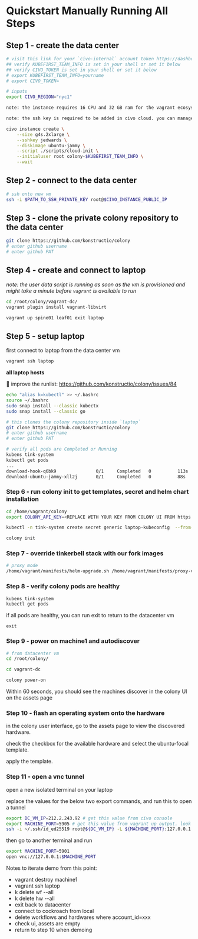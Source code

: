 # Quickstart Manually Running All Steps

## Step 1 - create the data center

```sh
# visit this link for your `civo-internal` account token https://dashboard.civo.com/security
## verify KUBEFIRST_TEAM_INFO is set in your shell or set it below
## verify CIVO_TOKEN is set in your shell or set it below
# export KUBEFIRST_TEAM_INFO=yourname
# export CIVO_TOKEN=

# inputs
export CIVO_REGION="nyc1"

note: the instance requires 16 CPU and 32 GB ram for the vagrant ecosystem so adjust your instance size accordingly

note: the ssh key is required to be added in civo cloud. you can manage this with `civo ssh` and update the below accordingly

civo instance create \
    --size g4s.2xlarge \
    --sshkey jedwards \
    --diskimage ubuntu-jammy \
    --script ./scripts/cloud-init \
    --initialuser root colony-$KUBEFIRST_TEAM_INFO \
    --wait
```

## Step 2 - connect to the data center

```sh
# ssh onto new vm
ssh -i $PATH_TO_SSH_PRIVATE_KEY root@$CIVO_INSTANCE_PUBLIC_IP
```

## Step 3 - clone the private colony repository to the data center

```sh
git clone https://github.com/konstructio/colony
# enter github username
# enter github PAT
```

## Step 4 - create and connect to laptop

*note: the user data script is running as soon as the vm is provisioned*
*and might take a minute before `vagrant` is available to run*

```sh
cd /root/colony/vagrant-dc/
vagrant plugin install vagrant-libvirt

vagrant up spine01 leaf01 exit laptop
```

## Step 5 - setup laptop

first connect to laptop from the data center vm

```sh
vagrant ssh laptop
```

**all laptop hosts**

:sunflower: improve the runlist: https://github.com/konstructio/colony/issues/84

```sh
echo "alias k=kubectl" >> ~/.bashrc
source ~/.bashrc
sudo snap install --classic kubectx
sudo snap install --classic go

# this clones the colony repository inside `laptop`
git clone https://github.com/konstructio/colony
# enter github username
# enter github PAT

# verify all pods are Completed or Running
kubens tink-system
kubectl get pods
...
download-hook-q6bk9               0/1     Completed   0          113s
download-ubuntu-jammy-xll2j       0/1     Completed   0          88s
```

### Step 6 - run colony init to get templates, secret and helm chart installation

```bash
cd /home/vagrant/colony
export COLONY_API_KEY=<REPLACE WITH YOUR KEY FROM COLONY UI FROM https://colony-ui.mgmt-24.konstruct.io>

kubectl -n tink-system create secret generic laptop-kubeconfig  --from-file=kubeconfig=$HOME/.kube/config

colony init
```

### Step 7 - override tinkerbell stack with our fork images

```bash
# proxy mode
/home/vagrant/manifests/helm-upgrade.sh /home/vagrant/manifests/proxy-values.yaml
```

### Step 8 - verify colony pods are healthy

```sh
kubens tink-system
kubectl get pods
```

if all pods are healthy, you can run exit to return to the datacenter vm

```text
exit
```

### Step 9 - power on machine1 and autodiscover

```sh
# from datacenter vm
cd /root/colony/

cd vagrant-dc

colony power-on
```

Within 60 seconds, you should see the machines discover in the colony UI on the assets page

### Step 10 - flash an operating system onto the hardware

in the colony user interface, go to the assets page to view the discovered hardware.

check the checkbox for the available hardware and select the ubuntu-focal template.

apply the template.

### Step 11 - open a vnc tunnel

open a new isolated terminal on your laptop

replace the values for the below two export commands, and run this to open a tunnel

```sh
export DC_VM_IP=212.2.243.92 # get this value from civo console
export MACHINE_PORT=5905 # get this value from vagrant up output. look for `==> machine1:  -- Graphics Port:`
ssh -i ~/.ssh/id_ed25519 root@${DC_VM_IP} -L ${MACHINE_PORT}:127.0.0.1:${MACHINE_PORT}
```

then go to another terminal and run

```sh
export MACHINE_PORT=5901
open vnc://127.0.0.1:$MACHINE_PORT
```

Notes to iterate demo from this point:

- vagrant destroy machine1
- vagrant ssh laptop
- k delete wf --all
- k delete hw --all
- exit back to datacenter
- connect to cockroach from local
- delete workflows and hardwares where account_id=xxx
- check ui, assets are empty
- return to step 10 when demoing
